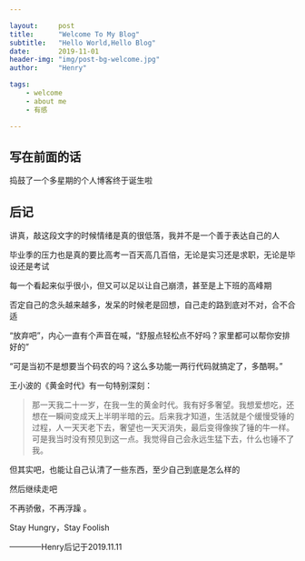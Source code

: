 ```yaml
---

layout:     post
title:      "Welcome To My Blog"
subtitle:   "Hello World,Hello Blog"
date:       2019-11-01
header-img: "img/post-bg-welcome.jpg"
author:     "Henry"

tags:
    - welcome
    - about me
    - 有感

---
```


## 写在前面的话

捣鼓了一个多星期的个人博客终于诞生啦




## 后记

讲真，敲这段文字的时候情绪是真的很低落，我并不是一个善于表达自己的人

毕业季的压力也是真的要比高考一百天高几百倍，无论是实习还是求职，无论是毕设还是考试

每一个看起来似乎很小，但又可以足以让自己崩溃，甚至是上下班的高峰期



否定自己的念头越来越多，发呆的时候老是回想，自己走的路到底对不对，合不合适

“放弃吧”，内心一直有个声音在喊，“舒服点轻松点不好吗？家里都可以帮你安排好的”

“可是当初不是想要当个码农的吗？这么多功能一两行代码就搞定了，多酷啊。”





王小波的《黄金时代》有一句特别深刻：

> 那一天我二十一岁，在我一生的黄金时代。我有好多奢望。我想爱想吃，还想在一瞬间变成天上半明半暗的云。后来我才知道，生活就是个缓慢受锤的过程，人一天天老下去，奢望也一天天消失，最后变得像挨了锤的牛一样。
> 可是我当时没有预见到这一点。我觉得自己会永远生猛下去，什么也锤不了我。



但其实吧，也能让自己认清了一些东西，至少自己到底是怎么样的

然后继续走吧

不再骄傲，不再浮躁 。

Stay Hungry，Stay Foolish


————Henry后记于2019.11.11

